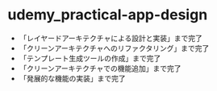 # udemy_practical-app-design
- 「レイヤードアーキテクチャによる設計と実装」まで完了
- 「クリーンアーキテクチャへのリファクタリング」まで完了
- 「テンプレート生成ツールの作成」まで完了
- 「クリーンアーキテクチャでの機能追加」まで完了
- 「発展的な機能の実装」まで完了